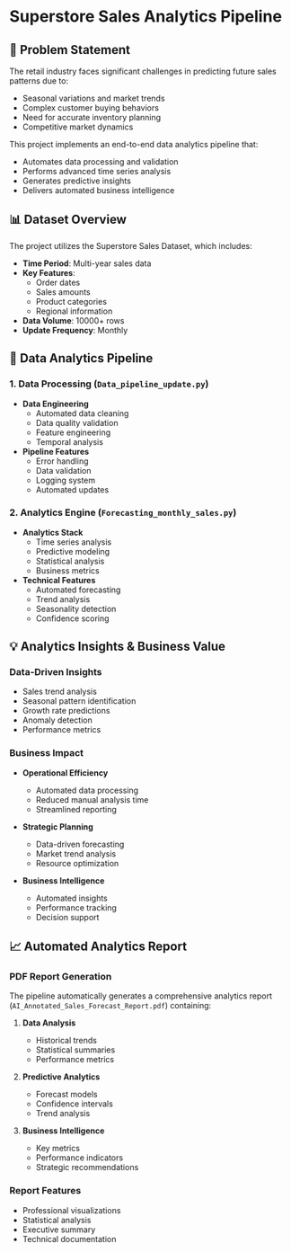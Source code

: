 # Superstore Sales Analytics Pipeline

## 🎯 Problem Statement
The retail industry faces significant challenges in predicting future sales patterns due to:
- Seasonal variations and market trends
- Complex customer buying behaviors
- Need for accurate inventory planning
- Competitive market dynamics

This project implements an end-to-end data analytics pipeline that:
- Automates data processing and validation
- Performs advanced time series analysis
- Generates predictive insights
- Delivers automated business intelligence

## 📊 Dataset Overview
The project utilizes the Superstore Sales Dataset, which includes:
- **Time Period**: Multi-year sales data
- **Key Features**:
  - Order dates
  - Sales amounts
  - Product categories
  - Regional information
- **Data Volume**: 10000+ rows
- **Update Frequency**: Monthly

## 🔄 Data Analytics Pipeline
### 1. Data Processing (`Data_pipeline_update.py`)
- **Data Engineering**
  - Automated data cleaning
  - Data quality validation
  - Feature engineering
  - Temporal analysis
- **Pipeline Features**
  - Error handling
  - Data validation
  - Logging system
  - Automated updates

### 2. Analytics Engine (`Forecasting_monthly_sales.py`)
- **Analytics Stack**
  - Time series analysis
  - Predictive modeling
  - Statistical analysis
  - Business metrics
- **Technical Features**
  - Automated forecasting
  - Trend analysis
  - Seasonality detection
  - Confidence scoring

## 💡 Analytics Insights & Business Value
### Data-Driven Insights
- Sales trend analysis
- Seasonal pattern identification
- Growth rate predictions
- Anomaly detection
- Performance metrics

### Business Impact
- **Operational Efficiency**
  - Automated data processing
  - Reduced manual analysis time
  - Streamlined reporting

- **Strategic Planning**
  - Data-driven forecasting
  - Market trend analysis
  - Resource optimization

- **Business Intelligence**
  - Automated insights
  - Performance tracking
  - Decision support

## 📈 Automated Analytics Report
### PDF Report Generation
The pipeline automatically generates a comprehensive analytics report (`AI_Annotated_Sales_Forecast_Report.pdf`) containing:

1. **Data Analysis**
   - Historical trends
   - Statistical summaries
   - Performance metrics

2. **Predictive Analytics**
   - Forecast models
   - Confidence intervals
   - Trend analysis

3. **Business Intelligence**
   - Key metrics
   - Performance indicators
   - Strategic recommendations

### Report Features
- Professional visualizations
- Statistical analysis
- Executive summary
- Technical documentation

